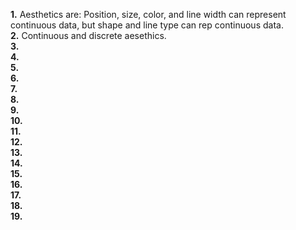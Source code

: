 **1.**  Aesthetics are: Position, size, color, and line width can represent continuous data, but shape and line type can rep continuous data.  
**2.**  Continuous and discrete aesethics.  
**3.**  
**4.**  
**5.**  
**6.**  
**7.**  
**8.**  
**9.**  
**10.**  
**11.**  
**12.**  
**13.**  
**14.**  
**15.**  
**16.**  
**17.**  
**18.**  
**19.**  
